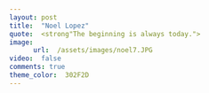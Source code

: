 ```yaml
---
layout: post
title:  "Noel Lopez"
quote:  <strong"The beginning is always today.">
image:
      url:  /assets/images/noel7.JPG
video:  false
comments: true
theme_color:  302F2D
---
```

